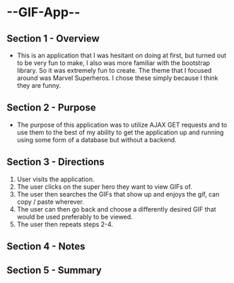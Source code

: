 # --GIF-App--

## Section 1 - Overview 
- This is an application that I was hesitant on doing at first, but turned out to be very fun to make, I also was more familiar with the bootstrap library. So it was extremely fun to create. The theme that I focused around was Marvel Superheros. I chose these simply because I think they are funny. 


## Section 2 - Purpose 
- The purpose of this application was to utilize AJAX GET requests and to use them to the best of my ability to get the application up and running using some form of a database but without a backend.


## Section 3 - Directions
1. User visits the application.
2. The user clicks on the super hero they want to view GIFs of.
3. The user then searches the GIFs that show up and enjoys the gif, can copy / paste wherever. 
4. The user can then go back and choose a differently desired GIF that would be used preferably to be viewed. 
5. The user then repeats steps 2-4.


## Section 4 - Notes 


## Section 5 - Summary 